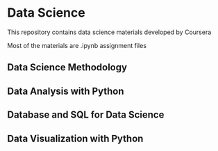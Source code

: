 # Data Science 
This repository contains data science materials developed by Coursera

Most of the materials are .ipynb assignment files
## Data Science Methodology

## Data Analysis with Python

## Database and SQL for Data Science

## Data Visualization with Python